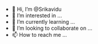 - 👋 Hi, I’m @Srikavidu
- 👀 I’m interested in ...
- 🌱 I’m currently learning ...
- 💞️ I’m looking to collaborate on ...
- 📫 How to reach me ...

<!---
Srikavidu/Srikavidu is a ✨ special ✨ repository because its `README.md` (this file) appears on your GitHub profile.
You can click the Preview link to take a look at your changes.
--->
